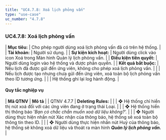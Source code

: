 ```yaml
---
title: "UC4.7.8: Xoá lịch phỏng vấn"
type: "use-case"
uc_number: "4.7.8"
---
```


### UC4.7.8: Xoá lịch phỏng vấn

| **Mục tiêu:** | Cho phép người dùng xoá lịch phỏng vấn đã có trên hệ thống. |
| **Tài khoản:** | Người sử dụng. |
| **Sự kiện kích hoạt:** | Người dùng click vào icon Xoá trong Màn hình Quản lý lịch phỏng vấn. |
| **Điều kiện tiên quyết:** | Người dùng login vào hệ thống và được phân quyền. |
| **Kết quả bắt buộc:** | Nếu lịch đã được gửi đến ứng viên, không cho phép xoá lịch phỏng vấn. |
|  | Nếu lịch được tạo nhưng chưa gửi đến ứng viên, xoá toàn bộ lịch phỏng vấn theo ID tương ứng. |
|  | Hệ thống ghi lại log hành động. |

#### Quy tắc nghiệp vụ

| **Mã QTNV** | **Mô tả** |
| QTNV 4.7.7 | **Deleting Rules:** |
|  | ❖ Hệ thống chỉ hiển thị nút xoá đối với các ứng viên đang ở trạng thái Loại. |
|  | ❖ Hệ thống hiển thị thông báo '*Bạn có chắc chắn muốn xoá dữ liệu không?'.* |
|  | ❖ Người dùng thực hiện nhấn nút Xác nhận của thông báo, hệ thống sẽ xoá toàn bộ thông tin theo ID. |
|  | ❖ Người dùng thực hiện nhấn nút Huỷ của thông báo, hệ thống sẽ không xoá dữ liệu và thoát ra màn hình ***Quản lý lịch phỏng vấn.*** |
